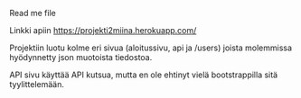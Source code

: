 Read me file

Linkki apiin https://projekti2miina.herokuapp.com/

Projektiin luotu kolme eri sivua (aloitussivu, api ja /users) joista molemmissa hyödynnetty json muotoista tiedostoa.

API sivu käyttää API kutsua, mutta en ole ehtinyt vielä bootstrappilla sitä tyylittelemään.